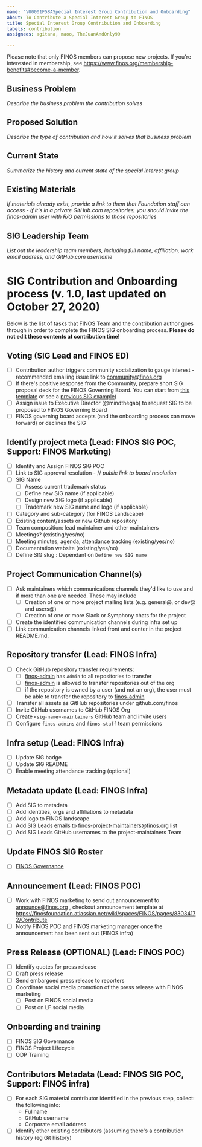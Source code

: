 ```yaml
---
name: "\U0001F58ASpecial Interest Group Contribution and Onboarding"
about: To Contribute a Special Interest Group to FINOS
title: Special Interest Group Contribution and Onboarding
labels: contribution
assignees: agitana, maoo, TheJuanAndOnly99

---
```

Please note that only FINOS members can propose new projects. If you're interested in membership, see https://www.finos.org/membership-benefits#become-a-member.

## Business Problem
*Describe the business problem the contribution solves*
 
## Proposed Solution
*Describe the type of contribution and how it solves that business problem*
 
## Current State
*Summarize the history and current state of the special interest group*
 
## Existing Materials
*If materials already exist, provide a link to them that Foundation staff can access - if it's in a private GitHub.com repositories, you should invite the finos-admin user with R/O permissions to those repositories*

## SIG Leadership Team
*List out the leadership team members, including full name, affiliation, work email address, and GitHub.com username*

# SIG Contribution and Onboarding process (v. 1.0, last updated on October 27, 2020)
Below is the list of tasks that FINOS Team and the contribution author goes through in order to complete the FINOS SIG onboarding process. **Please do not edit these contents at contribution time!**

## Voting (SIG Lead and FINOS ED)
- [ ] Contribution author triggers community socialization to gauge interest - recommended emailing issue link to community@finos.org
- [ ] If there's positive response from the Community, prepare short SIG proposal deck for the FINOS Governing Board. You can start from [this template](https://github.com/finos/community/blob/master/governance/special-interest-groups/202103%20-%20New%20Project%20or%20SIG%20proposal%20(template)%20-%20PUBLIC.pptx) or see a [previous SIG example](https://github.com/finos/community/blob/master/governance/special-interest-groups/202101%20-%20InnerSource%20SIG%20Proposal%20-%20APPROVED.pdf))
- [ ] Assign issue to Executive Director (@mindthegab) to request SIG to be proposed to FINOS Governing Board
- [ ] FINOS governing board accepts (and the onboarding process can move forward) or declines the SIG

## Identify project meta (Lead: FINOS SIG POC, Support: FINOS Marketing)
- [ ] Identify and Assign FINOS SIG POC
- [ ] Link to SIG approval resolution - // _public link to board resolution_
- [ ] SIG Name
    - [ ] Assess current trademark status
    - [ ] Define new SIG name (if applicable)
    - [ ] Design new SIG logo (if applicable)
    - [ ] Trademark new SIG name and logo (if applicable)
- [ ] Category and sub-category (for FINOS Landscape)
- [ ] Existing content/assets or new Github repository
- [ ] Team composition: lead maintainer and other maintainers
- [ ] Meetings? (existing/yes/no)
- [ ] Meeting minutes, agenda, attendance tracking (existing/yes/no)
- [ ] Documentation website (existing/yes/no)
- [ ] Define SIG slug : Dependant on `Define new SIG name`

## Project Communication Channel(s)
- [ ] Ask maintainers which communications channels they'd like to use and if more than one are needed. These may include
    - [ ] Creation of one or more project mailing lists (e.g. general@, or dev@ and users@)
    - [ ] Creation of one or more Slack or Symphony chats for the project
- [ ] Create the identified communication channels during infra set up
- [ ] Link communication channels linked front and center in the project README.md.

## Repository transfer (Lead: FINOS Infra)
- [ ] Check GitHub repository transfer requirements:
  - [ ] [finos-admin](http://github.com/finos-admin) has `Admin` to all repositories to transfer
  - [ ] [finos-admin](http://github.com/finos-admin) is allowed to transfer repositories out of the org
  - [ ] if the repository is owned by a user (and not an org), the user must be able to transfer the repository to [finos-admin](http://github.com/finos-admin)
- [ ] Transfer all assets as GitHub repositories under github.com/finos
- [ ] Invite GitHub usernames to GitHub FINOS Org
- [ ] Create `<sig-name>-maintainers` GitHub team and invite users
- [ ] Configure `finos-admins` and `finos-staff` team permissions

## Infra setup (Lead: FINOS Infra)
- [ ] Update SIG badge
- [ ] Update SIG README
- [ ] Enable meeting attendance tracking (optional)

## Metadata update (Lead: FINOS Infra)
- [ ] Add SIG to metadata
- [ ] Add identities, orgs and affiliations to metadata
- [ ] Add logo to FINOS landscape
- [ ] Add SIG Leads emails to finos-project-maintainers@finos.org list
- [ ] Add SIG Leads GitHub usernames to the project-maintainers Team

## Update FINOS SIG Roster
- [ ] [FINOS Governance](https://github.com/finos/community/tree/master/governance/special-interest-groups)

## Announcement (Lead: FINOS POC)
- [ ] Work with FINOS marketing to send out announcement to announce@finos.org , checkout announcement template at https://finosfoundation.atlassian.net/wiki/spaces/FINOS/pages/83034172/Contribute
- [ ] Notify FINOS POC and FINOS marketing manager once the announcement has been sent out (FINOS infra)

## Press Release (OPTIONAL) (Lead: FINOS POC)
- [ ] Identify quotes for press release
- [ ] Draft press release
- [ ] Send embargoed press release to reporters
- [ ] Coordinate social media promotion of the press release with FINOS marketing 
    - [ ] Post on FINOS social media
    - [ ] Post on LF social media

## Onboarding and training
- [ ] FINOS SIG Governance
- [ ] FINOS Project Lifecycle
- [ ] ODP Training

## Contributors Metadata (Lead: FINOS SIG POC, Support: FINOS infra)
- [ ] For each SIG material contributor identified in the previous step, collect: the following info:
  - Fullname
  - GitHub username
  - Corporate email address
- [ ] Identify other existing contributors (assuming there's a contribution history (eg Git history)
